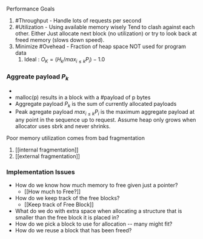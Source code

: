Performance Goals
1. #Throughput - Handle lots of requests per second
2. #Utilization - Using available memory wisely
	Tend to clash against each other. Either Just allocate next block (no utilization) or try to look back at freed memory (slows down speed).
1. Minimize #Ovehead - Fraction of heap space NOT used for program data
	1. Ideal : $O_K = (H_k/max_{i\leq k}P_i) - 1.0$
### Aggreate payload $P_k$
- 
- malloc(p) results in a block with a #payload of p bytes
- Aggregate payload $P_k$ is the sum of currently allocated payloads
- Peak agregate payload $max_{i\leq k}P_i$ is the maximum aggregate payload at any point in the sequence up to request.
Assume heap only grows when allocator uses sbrk and never shrinks.

Poor memory utilization comes from bad fragmentation
1. [[internal fragmentation]]
2. [[external fragmentation]]
### Implementation Issues
- How do we know how much memory to free given just a pointer?
	- [[How much to Free?]]
- How do we keep track of the free blocks?
	- [[Keep track of Free Block]]
- What do we do with extra space when allocating a structure that is smaller than the free block it is placed in?
- How do we pick a block to use for allocation -- many might fit?
- How do we reuse a block that has been freed?

